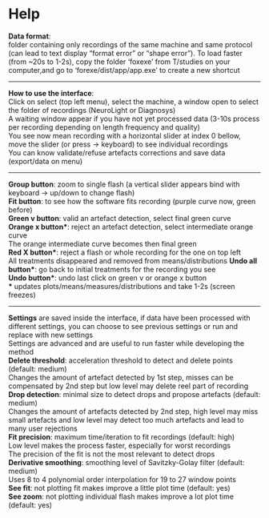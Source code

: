 # Help

__Data format__:  
folder containing only recordings of the same machine and same protocol (can lead to text display “format error” or “shape error”). 
To load faster (from ~20s to 1-2s), copy the folder ‘foxexe’ from T/studies on your computer,and go to ‘forexe/dist/app/app.exe’ to create a new shortcut

-----------
__How to use the interface__:  
Click on select (top left menu), select the machine, a window open to select the folder of recordings (NeuroLight or Diagnosys)  
A waiting window appear if you have not yet processed data (3-10s process per recording depending on length frequency and quality)  
You see now mean recording with a horizontal slider at index 0 bellow, move the slider (or press -> keyboard) to see individual recordings  
You can know validate/refuse artefacts corrections and save data (export/data on menu)  

-----------
__Group button__: zoom to single flash (a vertical slider appears bind with keyboard -> up/down to change flash)  
__Fit button__: to see how the software fits recording (purple curve now, green before)  
__Green v button__: valid an artefact detection, select final green curve  
__Orange x button*__: reject an artefact detection, select intermediate orange curve  
The orange intermediate curve becomes then final green  
__Red X button*__: reject a flash or whole recording for the one on top left  
All treatments disappeared and removed from means/distributions 
__Undo all button*__: go back to initial treatments for the recording you see  
__Undo button*__: undo last click on green v or orange x button  
__*__ updates plots/means/measures/distributions and take 1-2s (screen freezes)  

----------- 
__Settings__ are saved inside the interface, if data have been processed with different settings, you can choose to see previous settings or run and replace with new settings  
Settings are advanced and are useful to run faster while developing the method  
__Delete threshold__: acceleration threshold to detect and delete points (default: medium)  
Changes the amount of artefact detected by 1st step, misses can be compensated by 2nd step but low level may delete reel part of recording
__Drop detection__: minimal size to detect drops and propose artefacts (default: medium)  
Changes the amount of artefacts detected by 2nd step, high level may miss small artefacts and low level may detect too much artefacts and lead to many user rejections  
__Fit precision__: maximum time/iteration to fit recordings (default: high)  
Low level makes the process faster, especially for worst recordings  
The precision of the fit is not the most relevant to detect drops  
__Derivative smoothing__: smoothing level of Savitzky-Golay filter (default: medium)  
Uses 8 to 4 polynomial order interpolation for 19 to 27 window points  
__See fit__: not plotting fit makes improve a little plot time (default: yes)  
__See zoom__: not plotting individual flash makes improve a lot plot time (default: yes)  
